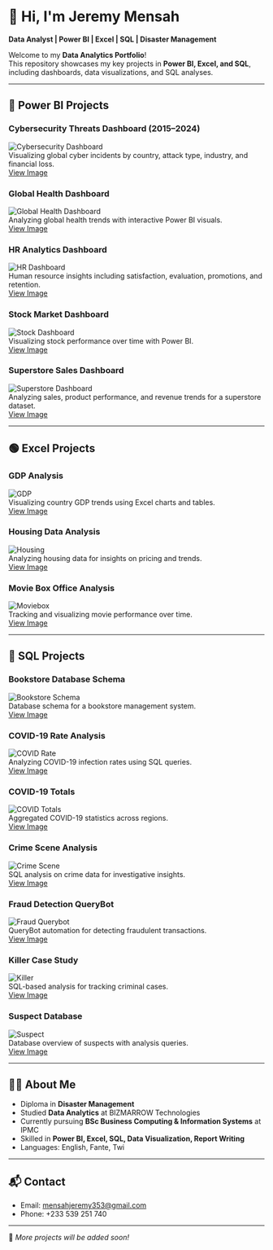 # 👋 Hi, I'm Jeremy Mensah

**Data Analyst | Power BI | Excel | SQL | Disaster Management**  

Welcome to my **Data Analytics Portfolio**!  
This repository showcases my key projects in **Power BI, Excel, and SQL**, including dashboards, data visualizations, and SQL analyses.  

---

## 🔴 Power BI Projects

### Cybersecurity Threats Dashboard (2015–2024)
![Cybersecurity Dashboard](https://github.com/Jeremy-Mensah1/Jeremy-Mensah1/blob/main/cybersecurity_dashboard.jpg?raw=true)  
Visualizing global cyber incidents by country, attack type, industry, and financial loss.  
[View Image](https://github.com/Jeremy-Mensah1/Jeremy-Mensah1/blob/main/cybersecurity_dashboard.jpg?raw=true)

### Global Health Dashboard
![Global Health Dashboard](https://github.com/Jeremy-Mensah1/Jeremy-Mensah1/blob/5ef0e7852585b05d5c9b24f612cf0730260cabd1/global_health_dashboard.jpg?raw=true)  
Analyzing global health trends with interactive Power BI visuals.  
[View Image](https://github.com/Jeremy-Mensah1/Jeremy-Mensah1/blob/5ef0e7852585b05d5c9b24f612cf0730260cabd1/global_health_dashboard.jpg?raw=true)

### HR Analytics Dashboard
![HR Dashboard](https://raw.githubusercontent.com/Jeremy-Mensah1/Jeremy-Mensah1/5ef0e7852585b05d5c9b24f612cf0730260cabd1/hr_dashboard.jpg)  
Human resource insights including satisfaction, evaluation, promotions, and retention.  
[View Image](https://raw.githubusercontent.com/Jeremy-Mensah1/Jeremy-Mensah1/5ef0e7852585b05d5c9b24f612cf0730260cabd1/hr_dashboard.jpg)

### Stock Market Dashboard
![Stock Dashboard](https://raw.githubusercontent.com/Jeremy-Mensah1/Jeremy-Mensah1/5ef0e7852585b05d5c9b24f612cf0730260cabd1/stock.jpg)  
Visualizing stock performance over time with Power BI.  
[View Image](https://raw.githubusercontent.com/Jeremy-Mensah1/Jeremy-Mensah1/5ef0e7852585b05d5c9b24f612cf0730260cabd1/stock.jpg)

### Superstore Sales Dashboard
![Superstore Dashboard](https://raw.githubusercontent.com/Jeremy-Mensah1/Jeremy-Mensah1/5ef0e7852585b05d5c9b24f612cf0730260cabd1/superstore.jpg)  
Analyzing sales, product performance, and revenue trends for a superstore dataset.  
[View Image](https://raw.githubusercontent.com/Jeremy-Mensah1/Jeremy-Mensah1/5ef0e7852585b05d5c9b24f612cf0730260cabd1/superstore.jpg)

---

## 🟢 Excel Projects

### GDP Analysis
![GDP](https://raw.githubusercontent.com/Jeremy-Mensah1/Jeremy-Mensah1/84966fec577b2515ec8973a0ca264fad2cfbd32b/gdp.png)  
Visualizing country GDP trends using Excel charts and tables.  
[View Image](https://raw.githubusercontent.com/Jeremy-Mensah1/Jeremy-Mensah1/84966fec577b2515ec8973a0ca264fad2cfbd32b/gdp.png)

### Housing Data Analysis
![Housing](Excel_project/housing.jpg)  
Analyzing housing data for insights on pricing and trends.  
[View Image](Excel_project/housing.jpg)

### Movie Box Office Analysis
![Moviebox](Excel_project/moviebox.jpg)  
Tracking and visualizing movie performance over time.  
[View Image](Excel_project/moviebox.jpg)

---

## 🔵 SQL Projects

### Bookstore Database Schema
![Bookstore Schema](SQL_project/bookstore__schema.png)  
Database schema for a bookstore management system.  
[View Image](SQL_project/bookstore__schema.png)

### COVID-19 Rate Analysis
![COVID Rate](SQL_project/covid__rate.png)  
Analyzing COVID-19 infection rates using SQL queries.  
[View Image](SQL_project/covid__rate.png)

### COVID-19 Totals
![COVID Totals](SQL_project/covid__totals.png)  
Aggregated COVID-19 statistics across regions.  
[View Image](SQL_project/covid__totals.png)

### Crime Scene Analysis
![Crime Scene](SQL_project/crime__sin.png)  
SQL analysis on crime data for investigative insights.  
[View Image](SQL_project/crime__sin.png)

### Fraud Detection QueryBot
![Fraud Querybot](SQL_project/fraud__querybot.png)  
QueryBot automation for detecting fraudulent transactions.  
[View Image](SQL_project/fraud__querybot.png)

### Killer Case Study
![Killer](SQL_project/killer.png)  
SQL-based analysis for tracking criminal cases.  
[View Image](SQL_project/killer.png)

### Suspect Database
![Suspect](SQL_project/suspect.png)  
Database overview of suspects with analysis queries.  
[View Image](SQL_project/suspect.png)

---

## 🧑‍💻 About Me

- Diploma in **Disaster Management**  
- Studied **Data Analytics** at BIZMARROW Technologies  
- Currently pursuing **BSc Business Computing & Information Systems** at IPMC  
- Skilled in **Power BI, Excel, SQL, Data Visualization, Report Writing**  
- Languages: English, Fante, Twi  

---

## 📬 Contact

- Email: [mensahjeremy353@gmail.com](mailto:mensahjeremy353@gmail.com)  
- Phone: +233 539 251 740  

---

📌 *More projects will be added soon!*



